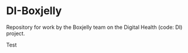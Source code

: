 # DI-Boxjelly
Repository for work by the Boxjelly team on the Digital Health (code: DI) project.

Test


